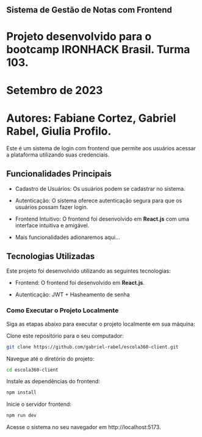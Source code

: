 ## Sistema de Gestão de Notas com Frontend

# Projeto desenvolvido para o bootcamp IRONHACK Brasil. Turma 103.

# Setembro de 2023

# Autores: Fabiane Cortez, Gabriel Rabel, Giulia Profilo.

Este é um sistema de login com frontend que permite aos usuários acessar a plataforma utilizando suas credenciais.

## Funcionalidades Principais

- Cadastro de Usuários: Os usuários podem se cadastrar no sistema.

- Autenticação: O sistema oferece autenticação segura para que os usuários possam fazer login.

- Frontend Intuitivo: O frontend foi desenvolvido em **React.js** com uma interface intuitiva e amigável.

- Mais funcionalidades adionaremos aqui...

## Tecnologias Utilizadas

Este projeto foi desenvolvido utilizando as seguintes tecnologias:

- Frontend: O frontend foi desenvolvido em **React.js**.

- Autenticação: JWT + Hasheamento de senha

### Como Executar o Projeto Localmente

Siga as etapas abaixo para executar o projeto localmente em sua máquina:

Clone este repositório para o seu computador:

```bash
git clone https://github.com/gabriel-rabel/escola360-client.git
```

Navegue até o diretório do projeto:

```bash
cd escola360-client
```

Instale as dependências do frontend:

```bash
npm install
```

Inicie o servidor frontend:

```bash
npm run dev
```

Acesse o sistema no seu navegador em http://localhost:5173.
